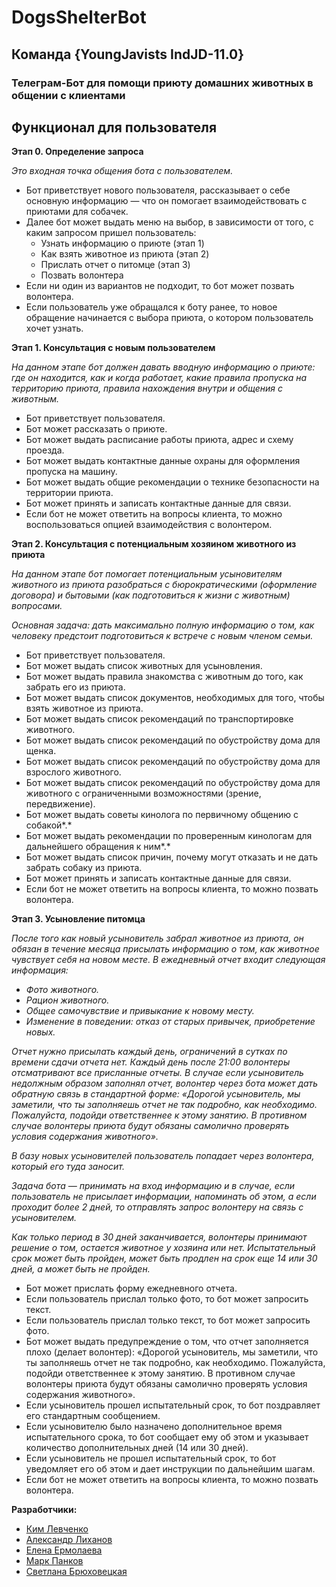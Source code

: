 # DogsShelterBot
## Команда {YoungJavists IndJD-11.0}
### Телеграм-Бот для помощи приюту домашних животных в общении с клиентами

## Функционал для пользователя

**Этап 0. Определение запроса**

*Это входная точка общения бота с пользователем.*

* Бот приветствует нового пользователя, рассказывает о себе основную информацию — что он помогает взаимодействовать с приютами для собачек.
* Далее бот может выдать меню на выбор, в зависимости от того, с каким запросом пришел пользователь:
    * Узнать информацию о приюте (этап 1)
    * Как взять животное из приюта (этап 2)
    * Прислать отчет о питомце (этап 3)
    * Позвать волонтера
* Если ни один из вариантов не подходит, то бот может позвать волонтера.
* Если пользователь уже обращался к боту ранее, то новое обращение начинается с выбора приюта, о котором пользователь хочет узнать.


**Этап 1. Консультация с новым пользователем**

*На данном этапе бот должен давать вводную информацию о приюте: где он находится, как и когда работает, какие правила пропуска на территорию приюта, правила нахождения внутри и общения с животным.*

* Бот приветствует пользователя.
* Бот может рассказать о приюте.
* Бот может выдать расписание работы приюта, адрес и схему проезда.
* Бот может выдать контактные данные охраны для оформления пропуска на машину.
* Бот может выдать общие рекомендации о технике безопасности на территории приюта.
* Бот может принять и записать контактные данные для связи.
* Если бот не может ответить на вопросы клиента, то можно воспользоваться опцией взаимодействия с волонтером.


**Этап 2. Консультация с потенциальным хозяином животного из приюта**

*На данном этапе бот помогает потенциальным усыновителям животного из приюта разобраться с бюрократическими (оформление договора) и бытовыми (как подготовиться к жизни с животным) вопросами.*

*Основная задача: дать максимально полную информацию о том, как человеку предстоит подготовиться к встрече с новым членом семьи.*

* Бот приветствует пользователя.
* Бот может выдать список животных для усыновления.
* Бот может выдать правила знакомства с животным до того, как забрать его из приюта.
* Бот может выдать список документов, необходимых для того, чтобы взять животное из приюта.
* Бот может выдать список рекомендаций по транспортировке животного.
* Бот может выдать список рекомендаций по обустройству дома для щенка.
* Бот может выдать список рекомендаций по обустройству дома для взрослого животного.
* Бот может выдать список рекомендаций по обустройству дома для животного с ограниченными возможностями (зрение, передвижение).
* Бот может выдать советы кинолога по первичному общению с собакой*.*
* Бот может выдать рекомендации по проверенным кинологам для дальнейшего обращения к ним*.*
* Бот может выдать список причин, почему могут отказать и не дать забрать собаку из приюта.
* Бот может принять и записать контактные данные для связи.
* Если бот не может ответить на вопросы клиента, то можно позвать волонтера.


**Этап 3. Усыновление питомца**

*После того как новый усыновитель забрал животное из приюта, он обязан в течение месяца присылать информацию о том, как животное чувствует себя на новом месте. В ежедневный отчет входит следующая информация:*

* *Фото животного.*
* *Рацион животного.*
* *Общее самочувствие и привыкание к новому месту.*
* *Изменение в поведении: отказ от старых привычек, приобретение новых.*

*Отчет нужно присылать каждый день, ограничений в сутках по времени сдачи отчета нет. Каждый день после 21:00 волонтеры отсматривают все присланные отчеты. В случае если усыновитель недолжным образом заполнял отчет, волонтер через бота может дать обратную связь в стандартной форме: «Дорогой усыновитель, мы заметили, что ты заполняешь отчет не так подробно, как необходимо. Пожалуйста, подойди ответственнее к этому занятию. В противном случае волонтеры приюта будут обязаны самолично проверять условия содержания животного».*

*В базу новых усыновителей пользователь попадает через волонтера, который его туда заносит.*

*Задача бота — принимать на вход информацию и в случае, если пользователь не присылает информации, 
напоминать об этом, а если проходит более 2 дней, то отправлять запрос волонтеру на связь с усыновителем.*

*Как только период в 30 дней заканчивается, волонтеры принимают решение о том, остается животное у хозяина или нет. 
Испытательный срок может быть пройден, может быть продлен на срок еще 14 или 30 дней, а может быть не пройден.*

* Бот может прислать форму ежедневного отчета.
* Если пользователь прислал только фото, то бот может запросить текст.
* Если пользователь прислал только текст, то бот может запросить фото.
* Бот может выдать предупреждение о том, что отчет заполняется плохо (делает волонтер): «Дорогой усыновитель, мы заметили, что ты заполняешь отчет не так подробно, как необходимо. Пожалуйста, подойди ответственнее к этому занятию. В противном случае волонтеры приюта будут обязаны самолично проверять условия содержания животного».
* Если усыновитель прошел испытательный срок, то бот поздравляет его стандартным сообщением.
* Если усыновителю было назначено дополнительное время испытательного срока, то бот сообщает ему об этом и указывает количество дополнительных дней (14 или 30 дней).
* Если усыновитель не прошел испытательный срок, то бот уведомляет его об этом и дает инструкции по дальнейшим шагам.
* Если бот не может ответить на вопросы клиента, то можно позвать волонтера.


**Разработчики:**
- [Ким Левченко](https://github.com/kimlevchenko)
- [Александр Лиханов](https://github.com/Alexlikhanov2011)
- [Елена Ермолаева](https://github.com/elena161284)
- [Марк Панков](https://github.com/markpan07)
- [Светлана Брюховецкая](https://github.com/dabich626626)
